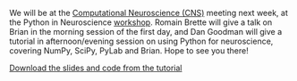 <html><body><p>We will be at the <a href="http://www.cnsorg.org/2009/">Computational Neuroscience (CNS)</a> meeting next week, at the Python in Neuroscience <a href="http://www.cnsorg.org/2009/workshops.shtml">workshop</a>. Romain Brette will give a talk on Brian in the morning session of the first day, and Dan Goodman will give a tutorial in afternoon/evening session on using Python for neuroscience, covering NumPy, SciPy, PyLab and Brian. Hope to see you there!

<a href="http://www.briansimulator.org/WordPress/wp-content/uploads/2009/07/tutorial.zip">Download the slides and code from the tutorial</a></p></body></html>